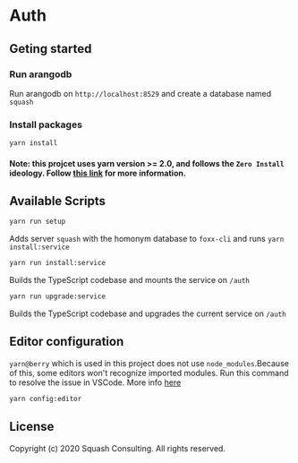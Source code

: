 # Auth

## Geting started

### Run arangodb

Run arangodb on `http://localhost:8529` and create a database named `squash`

### Install packages

```sh
yarn install
```

#### Note: this projcet uses yarn version >= 2.0, and follows the `Zero Install` ideology. Follow [this link](https://yarnpkg.com/features/zero-installs) for more information.

## Available Scripts

```sh
yarn run setup
```

Adds server `squash` with the homonym database to `foxx-cli` and runs `yarn install:service`

```sh
yarn run install:service
```

Builds the TypeScript codebase and mounts the service on `/auth`

```sh
yarn run upgrade:service
```

Builds the TypeScript codebase and upgrades the current service on `/auth`

## Editor configuration

`yarn@berry` which is used in this project does not use `node_modules`.Because of this, some editors won't recognize imported modules. Run this command to resolve the issue in VSCode. More info [here](https://next.yarnpkg.com/advanced/editor-sdks)

```sh
yarn config:editor
```

## License

Copyright (c) 2020 Squash Consulting. All rights reserved.

